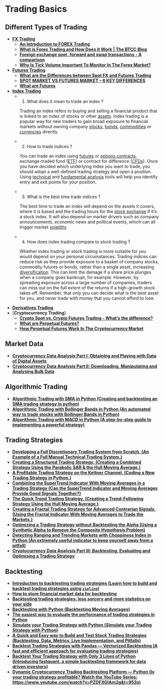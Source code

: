 # Trading Basics

## Different Types of Trading

- [**FX Trading**](./FX_Trading.pdf)
  - [**An Introduction to FOREX Trading**](./FX/001_An_Introduction_to_Forex_Trading.pdf)
  - [**What is Forex Trading and How Does It Work | The BTCC Blog**](./FX/002_what-is-forex-trading-and-how-does-it-work-the-btcc-blog.pdf)
  - [**Foreign exchange spot, forward and swap transactions - A comparison**](./FX/003_foreign-exchange-spot-forward-and-swap-transactions.pdf)
  - [**Why Is Tick Volume Important To Monitor In The Forex Market?**](./FX/004_why-is-tick-volume-important-to-monitor.pdf)
- [**Futures Trading**](./Futures_Trading.pdf)
  - [**What are the Differences between Spot FX and Futures Trading**](./Futures/001_what-are-the-differences-between-spot-fx-and-futures-trading.pdf)
  - [**SPOT MARKET VS FUTURES MARKET – 6 KEY DIFFERENCES**](./Futures/002_6-key-differences-spot-market-futures-market.pdf)
  - [**What are Futures**](./Futures/003_what-are-futures.pdf)
- [**Index Trading**](./Index_Trading.pdf)
  - 1. What does it mean to trade an index ?

    Trading an index refers to buying and selling a financial product that is linked to an index of stocks or other [assets](https://capital.com/asset-definition).
    Index trading is a popular way for new traders to gain broad exposure to financial markets without owning company [stocks](https://capital.com/trade-stocks), 
    [bonds](https://capital.com/bond-definition), [commodities](https://capital.com/trade-commodities) or [currencies](https://capital.com/trade-forex) directly.

  - 2. How to trade indices ?

    You can trade an index using [futures](https://capital.com/futures-contract-explained) or [options contracts](https://capital.com/option-contract-basics), 
    exchange-traded fund ([ETF](https://capital.com/trade-etfs)) or contract for difference ([CFDs](https://capital.com/what-is-cfd-trading)). Once you have 
    decided which underlying index you want to trade, you should adopt a well-defined trading strategy and open a position. 
    Using [technical](https://capital.com/technical-analysis-definition) and [fundamental analysis](https://capital.com/fundamental-analysis-definition) tools will 
    help you identify entry and exit points for your position.

  - 3. What is the best time trade indices ?

    The best time to trade an index will depend on the assets it covers, where it is based and the trading hours for the 
    [stock exchange](https://capital.com/stock-exchanges) if it’s a stock index. It will also depend on market drivers such as company announcements, economic news 
    and political events, which can all trigger market [volatility](https://capital.com/volatility-definition).

  - 4. How does index trading compare to stock trading ?

    Whether index trading or stock trading is more suitable for you would depend on your personal circumstances. Trading indices can reduce risk as they provide 
    exposure to a basket of company stocks, commodity futures or bonds, rather than a single asset, increasing 
    [diversification](https://capital.com/diversification-definition). This can limit the damage if a share price plunges when a company goes bankrupt, 
    for example. However, by spreading exposure across a large number of companies, traders can miss out on the full extent of the returns if a high-growth stock 
    takes off. Remember, that only you can decide what is the best asset for you, and never trade with money that you cannot afford to lose.
- [**Derivatives Trading**](./Derivatives_Trading.pdf)
- [**Cryptocurrency Trading**]
  - [**Crypto Spot vs. Crypto Futures Trading - What’s the difference?**](./CRYPTO/001_crypto_spot_vs_crypto_futures_trading.pdf)
  - [**What are Perpetual Futures?**](./CRYPTO/002_what-are-perpetual-futures.pdf)
  - [**How Perpetual Futures Work In The Cryptocurrency Market**](./CRYPTO/003_perpetual-cash-settled-futures-in-cryptocurrency-markets.pdf)  

## Market Data

- [**Cryptocurrency Data Analysis Part I: Obtaining and Playing with Data of Digital Assets**](./market_dta/001_cryptocurrency-data-analysis-part-i-obtaining-and-playing-with-data-of-digital-assets.pdf)
- [**Cryptocurrency Data Analysis Part II: Downloading, Manipulating and Analysing Bulk Data**](./market_data/002_cryptocurrency-data-analysis-part-ii-downloading-manipulating-and-analysing-bulk-data.pdf)

## Algorithmic Trading

- [**Algorithmic Trading with SMA in Python (Creating and backtesting an SMA trading strategy in python)**](./algorithmic_trading/001_algorithmic-trading-with-sma-in-python.pdf)
- [**Algorithmic Trading with Bollinger Bands in Python (An automated way to trade stocks with Bollinger Bands in Python)**](./algorithmic_trading/002_algorithmic-trading-with-bollinger-bands-in-python.pdf)
- [**Algorithmic Trading with MACD in Python (A step-by-step guide to implementing a powerful strategy)**](./algorithmic_trading/003_algorithmic-trading-with-macd-in-python.pdf)


## Trading Strategies

- [**Developing a Full Discretionary Trading System from Scratch. (An Example of a Full Manual Technical Trading System.)**](./trading_strategies/001_developing-a-full-discretionary-trading-system-from-scratch.pdf)
- [**Creating a Structured Trading Strategy. (Creating a Combined Strategy Using the Parabolic SAR & the Hull Moving Average.)**](./trading_strategies/002_creating-a-structured-trading-strategy.pdf)
- [**A Profitable Trading Strategy on the Keltner Channel. (Coding a New Trading Strategy in Python.)**](./trading_strategies/003_a-profitable-trading-strategy-on-the-keltner-channel.pdf)
- [**Combining the SuperTrend Indicator With Moving Averages in a Trading Strategy (Can the SuperTrend Indicator and Moving Averages Provide Good Signals Together?)**](./trading_strategies/004_combining-the-supertrend-indicator-with-moving-averages-in-a-trading-strategy.pdf)
- [**The Quick Trend Trading Strategy. (Creating a Trend-Following Strategy Using the Hull Moving Average.)**](./trading_strategies/005_the-quick-trend-trading-strategy.pdf)
- [**Creating a Fractal Trading Strategy for Advanced Contrarian Signals. (Using the Fractal Indicator With Moving Averages to Trade the Markets.)**](./trading_strategies/006_creating-a-fractal-trading-strategy-for-advanced-contrarian-signals.pdf)
- [**Optimizing a Trading Strategy without Backtesting the Alpha (Using a Synthetic Alpha to Remove the Composite Hypothesis Problem)**](./trading_strategies/007_optimizing-a-trading-strategy-without-backtesting-the-alpha.pdf)
- [**Detecting Ranging and Trending Markets with Choppiness Index in Python (An extremely useful indicator to keep yourself away from a pitfall)**](./trading_strategies/008_detecting-ranging-and-trending-markets-with-choppiness-index-in-python.pdf)
- [**Cryptocurrency Data Analysis Part III: Backtesting, Evaluating and Optimising a Trading Strategy**](./trading_strategies/009_cryptocurrency-data-analysis-part-iii-backtesting-evaluating-and-optimising-a-trading-strategy.pdf)


## Backtesting

- [**Introduction to backtesting trading strategies (Learn how to build and backtest trading strategies using `zipline`)**](./backtesting/001_introduction-to-backtesting-trading-strategies.pdf)
- [**How to store financial market data for backtesting**](./backtesting/002_how-to-store-financial-market-data-for-backtesting.pdf)
- [**Backtesting trading strategies: less sorcery and more statistics on your side**](./backtesting/003_backtesting-trading-strategies-less-sorcery-and-more-statistics-on-your-side.pdf)
- [**Backtesting with Python (Backtesting Moving Averages)**](./backtesting/004_backtesting-with-python_using_moving_averages.pdf)
- [**The easiest way to evaluate the performance of trading strategies in Python**](./backtesting/005_the-easiest-way-to-evaluate-the-performance-of-trading-strategies-in-python.pdf)
- [**Simulate your Trading Strategy with Python (Simulate your Trading Strategy with Python)**](./backtesting/006_simulate_your_stock_trading_strategy_with_python)
- [**A Quick and Easy way to Build and Test Stock Trading Strategies (Backtesting, Data, Metrics, Live Implementation, and Pitfalls)**](./backtesting/007_a-quick-and-easy-way-to-build-and-test-stock-trading-strategies.pdf)
- [**Backtest Trading Strategies with Pandas — Vectorized Backtesting (A fast and efficient approach for evaluating trading strategies)**](./backtesting/008_backtest-trading-strategies-with-pandas-vectorized-backtesting.pdf)
- [**Backtest Your Trading Strategy with Only 3 Lines of Python (Introducing fastquant, a simple backtesting framework for data driven investors)**](./backtesting/009_backtest-your-trading-strategy-with-only-3-lines-of-python.pdf)
- [**Dynamic Cryptocurrency Trading Backtesting Platform — Python (Is your trading strategy profitable? Watch the YouTube Series: https://www.youtube.com/watch?v=PZDFXGIAm2g&t=953s)**](./backtesting/010_dynamic-cryptocurrency-trading-backtesting-platform-python.pdf)

